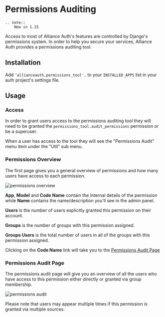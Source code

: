 # Permissions Auditing

```eval_rst
.. note::
    New in 1.15
```

Access to most of Alliance Auth's features are controlled by Django's permissions system. In order to help you secure your services, Alliance Auth provides a permissions auditing tool.

## Installation

Add `'allianceauth.permissions_tool',` to your `INSTALLED_APPS` list in your auth project's settings file.

## Usage

### Access

In order to grant users access to the permissions auditing tool they will need to be granted the `permissions_tool.audit_permissions` permission or be a superuser.

When a user has access to the tool they will see the "Permissions Audit" menu item under the "Util" sub menu.


### Permissions Overview

The first page gives you a general overview of permissions and how many users have access to each permission.

![permissions overview](/_static/images/features/permissions_tool/overview.png)

**App**, **Model** and **Code Name** contain the internal details of the permission while **Name** contains the name/description you'll see in the admin panel.

**Users** is the number of users explicitly granted this permission on their account.

**Groups** is the number of groups with this permission assigned.

**Groups Users** is the total number of users in all of the groups with this permission assigned.

Clicking on the **Code Name** link will take you to the [Permissions Audit Page](#permissions-audit-page)

### Permissions Audit Page

The permissions audit page will give you an overview of all the users who have access to this permission either directly or granted via group membership.

![permissions audit](/_static/images/features/permissions_tool/audit.png)

Please note that users may appear multiple times if this permission is granted via multiple sources.
